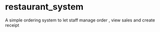 # restaurant_system
A simple ordering system to let staff manage order , view sales and create receipt
